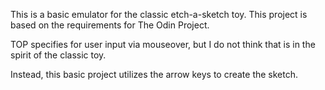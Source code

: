 This is a basic emulator for the classic etch-a-sketch toy. This project is based on the requirements for The Odin Project. 

TOP specifies for user input via mouseover, but I do not think that is in the spirit of the classic toy.

Instead, this basic project utilizes the arrow keys to create the sketch.